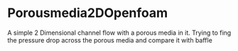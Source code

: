 # Porousmedia2DOpenfoam
A simple 2 Dimensional channel flow with a porous media in it. Trying to fing the pressure drop across the porous media and compare it with baffle 
